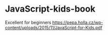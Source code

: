 # JavaScript-kids-book
Excellent for beginners
https://pepa.holla.cz/wp-content/uploads/2015/11/JavaScript-for-Kids.pdf
